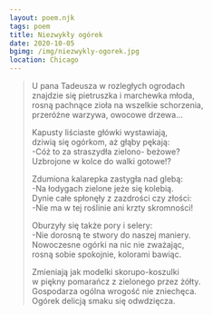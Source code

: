 ```yaml
---
layout: poem.njk
tags: poem
title: Niezwykły ogórek
date: 2020-10-05
bgimg: /img/niezwykly-ogorek.jpg
location: Chicago
---
```


> U pana Tadeusza w rozległych ogrodach  
> znajdzie się pietruszka i marchewka młoda,  
> rosną pachnące zioła na wszelkie schorzenia,  
> przeróżne warzywa, owocowe drzewa…  
>  
> Kapusty liściaste główki wystawiają,  
> dziwią się ogórkom, aż głąby pękają:  
> -Cóż to za straszydła zielono- beżowe?                 
> Uzbrojone w kolce do walki gotowe!?  
>   
> Zdumiona kalarepka zastygła nad glebą:  
> -Na łodygach zielone jeże się kolebią.  
> Dynie całe spłonęły z zazdrości czy złości:  
> -Nie ma w tej roślinie ani krzty skromności! 
>    
> Oburzyły się także pory i selery:  
> -Nie dorosną te stwory do naszej maniery.  
> Nowoczesne ogórki na nic nie zważając,            
> rosną sobie spokojnie, kolorami bawiąc.  
>    
> Zmieniają jak modelki skorupo-koszulki  
> w piękny pomarańcz z zielonego przez żółty.  
> Gospodarza ogólna wrogość nie zniechęca.  
> Ogórek delicją smaku się odwdzięcza.  
>   
